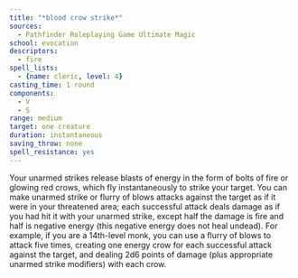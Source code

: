 ```yaml
---
title: "*blood crow strike*"
sources:
  - Pathfinder Roleplaying Game Ultimate Magic
school: evocation
descriptors:
  - fire
spell_lists:
  - {name: cleric, level: 4}
casting_time: 1 round
components:
  - V
  - S
range: medium
target: one creature
duration: instantaneous
saving_throw: none
spell_resistance: yes
---
```


Your unarmed strikes release blasts of energy in the form of bolts of fire or glowing red crows, which fly instantaneously to strike your target. You can make unarmed strike or flurry of blows attacks against the target as if it were in your threatened area; each successful attack deals damage as if you had hit it with your unarmed strike, except half the damage is fire and half is negative energy (this negative energy does not heal undead). For example, if you are a 14th-level monk, you can use a flurry of blows to attack five times, creating one energy crow for each successful attack against the target, and dealing 2d6 points of damage (plus appropriate unarmed strike modifiers) with each crow.

